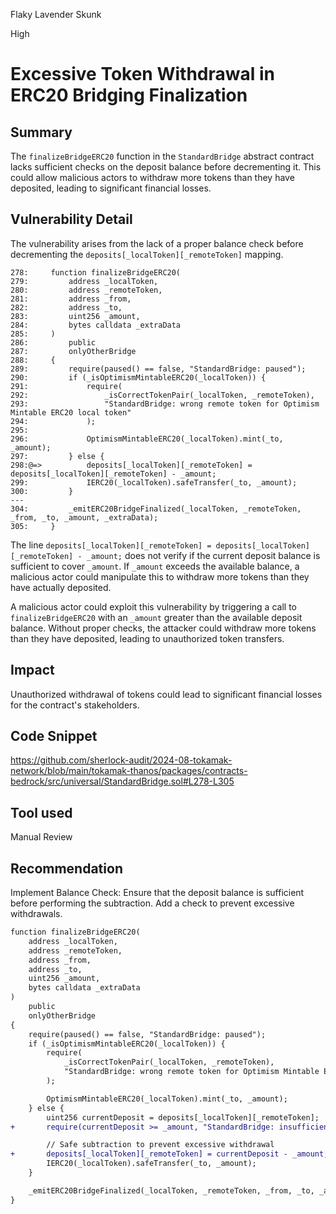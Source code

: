 Flaky Lavender Skunk

High

# Excessive Token Withdrawal in ERC20 Bridging Finalization

## Summary
The `finalizeBridgeERC20` function in the `StandardBridge` abstract contract lacks sufficient checks on the deposit balance before decrementing it. This could allow malicious actors to withdraw more tokens than they have deposited, leading to significant financial losses.

## Vulnerability Detail
The vulnerability arises from the lack of a proper balance check before decrementing the `deposits[_localToken][_remoteToken]` mapping.
```solidity
278:     function finalizeBridgeERC20(
279:         address _localToken,
280:         address _remoteToken,
281:         address _from,
282:         address _to,
283:         uint256 _amount,
284:         bytes calldata _extraData
285:     )
286:         public
287:         onlyOtherBridge
288:     {
289:         require(paused() == false, "StandardBridge: paused");
290:         if (_isOptimismMintableERC20(_localToken)) {
291:             require(
292:                 _isCorrectTokenPair(_localToken, _remoteToken),
293:                 "StandardBridge: wrong remote token for Optimism Mintable ERC20 local token"
294:             );
295: 
296:             OptimismMintableERC20(_localToken).mint(_to, _amount);
297:         } else {
298:@=>          deposits[_localToken][_remoteToken] = deposits[_localToken][_remoteToken] - _amount;
299:             IERC20(_localToken).safeTransfer(_to, _amount);
300:         }
---
304:         _emitERC20BridgeFinalized(_localToken, _remoteToken, _from, _to, _amount, _extraData);
305:     }
```
The line `deposits[_localToken][_remoteToken] = deposits[_localToken][_remoteToken] - _amount;` does not verify if the current deposit balance is sufficient to cover `_amount`. If `_amount` exceeds the available balance, a malicious actor could manipulate this to withdraw more tokens than they have actually deposited.

A malicious actor could exploit this vulnerability by triggering a call to `finalizeBridgeERC20` with an `_amount` greater than the available deposit balance. Without proper checks, the attacker could withdraw more tokens than they have deposited, leading to unauthorized token transfers.

## Impact
Unauthorized withdrawal of tokens could lead to significant financial losses for the contract's stakeholders.

## Code Snippet
https://github.com/sherlock-audit/2024-08-tokamak-network/blob/main/tokamak-thanos/packages/contracts-bedrock/src/universal/StandardBridge.sol#L278-L305

## Tool used

Manual Review

## Recommendation
Implement Balance Check: Ensure that the deposit balance is sufficient before performing the subtraction. Add a check to prevent excessive withdrawals.
```diff
function finalizeBridgeERC20(
    address _localToken,
    address _remoteToken,
    address _from,
    address _to,
    uint256 _amount,
    bytes calldata _extraData
)
    public
    onlyOtherBridge
{
    require(paused() == false, "StandardBridge: paused");
    if (_isOptimismMintableERC20(_localToken)) {
        require(
            _isCorrectTokenPair(_localToken, _remoteToken),
            "StandardBridge: wrong remote token for Optimism Mintable ERC20 local token"
        );

        OptimismMintableERC20(_localToken).mint(_to, _amount);
    } else {
        uint256 currentDeposit = deposits[_localToken][_remoteToken];
+       require(currentDeposit >= _amount, "StandardBridge: insufficient deposit");

        // Safe subtraction to prevent excessive withdrawal
+       deposits[_localToken][_remoteToken] = currentDeposit - _amount;
        IERC20(_localToken).safeTransfer(_to, _amount);
    }

    _emitERC20BridgeFinalized(_localToken, _remoteToken, _from, _to, _amount, _extraData);
}
```